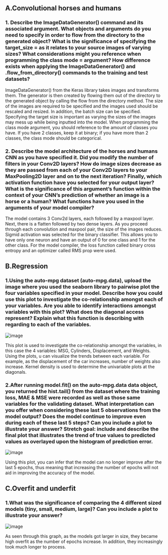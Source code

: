## **A.Convolutional horses and humans**

### **1. Describe the ImageDataGenerator() command and its associated argument.  What objects and arguments do you need to specify in order to flow from the directory to the generated object?  What is the significance of specifying the target_size = as it relates to your source images of varying sizes? What considerations might you reference when programming the class mode = argument?  How difference exists when applying the ImageDataGenerator() and .flow_from_directory() commands to the training and test datasets?**

ImageDataGenerator() from the Keras library takes images and transforms them. The generator is then created by flowing them out of the directory to the generated object by calling the flow from the directory method. The size of the images are required to be specified and the images used should be rescaled and resized. In addition, the batch size can be specified. Specifying the target size is important as varying the sizes of the images may mess up while being inputted into the model. When programming the class mode argument, you should reference to the amount of classes you have. If you have 2 classes, keep it at binary; if you have more than 2 classes, the class mode should be categorical.

### **2. Describe the model architecture of the horses and humans CNN as you have specified it.  Did you modify the number of filters in your Conv2D layers?  How do image sizes decrease as they are passed from each of your Conv2D layers to your MaxPooling2D layer and on to the next iteration?  Finally, which activation function have you selected for your output layer?  What is the significance of this argument’s function within the context of your CNN’s prediction of whether an image is a horse or a human?  What functions have you used in the arguments of your model compiler?**

The model contains 3 Conv2d layers, each followed by a maxpool layer. Next, there is a flatten followed by two dense layers. As you proceed through each convolution and maxpool pair, the size of the images reduces. Sigmid activation was selected for the binary classifier. This allows you to have only one neuron and have an output of 0 for one class and 1 for the other class. For the model compiler, the loss function called binary cross entropy and an optimizer called RMS prop were used.

## **B.Regression**

### **1.Using the auto-mpg dataset (auto-mpg.data), upload the image where you used the seaborn library to pairwise plot the four variables specified in your model.  Describe how you could use this plot to investigate the co-relationship amongst each of your variables.  Are you able to identify interactions amongst variables with this plot?  What does the diagonal access represent?  Explain what this function is describing with regarding to each of the variables.**

![image](https://user-images.githubusercontent.com/67992204/87864569-d1e43680-c937-11ea-9a30-9a8ca99ca479.png)

This plot is used to investigate the co-relationship amongst the variables, in this case the 4 variables: MSG, Cylinders, Displacement, and Weights. Using the plots, u can visualize the trends between each variable. For example, as the displacement of the car increases, number of weights also increase. Kernel density is used to determine the univariable plots at the diagonals.

### **2.After running model.fit() on the auto-mpg.data data object, you returned the hist.tail() from the dataset where the training loss, MAE & MSE were recorded as well as those same variables for the validating dataset.  What interpretation can you offer when considering these last 5 observations from the model output?  Does the model continue to improve even during each of these last 5 steps?  Can you include a plot to illustrate your answer?  Stretch goal: include and describe the final plot that illustrates the trend of true values to predicted values as overlayed upon the histogram of prediction error.**

![image](https://user-images.githubusercontent.com/67992204/87864867-b67b2a80-c93b-11ea-93bf-0fc75131d629.png)

Using this plot, you can infer that the model can no longer improve after the last 5 epochs, thus meaning that increasing the number of epochs will not aid in improving the accuracy of the model.

## **C.Overfit and underfit**

### **1.What was the significance of comparing the 4 different sized models (tiny, small, medium, large)?  Can you include a plot to illustrate your answer?**

![image](https://user-images.githubusercontent.com/67992204/87867970-db819480-c95f-11ea-99e7-96d92dea4294.png)

As seen through this graph, as the models got larger in size, they became high overfit as the number of epochs increase. In addition, they increasingly took much longer to process.
